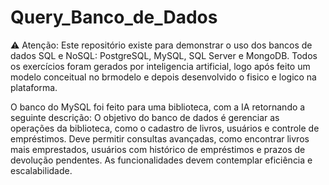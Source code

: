 # Query_Banco_de_Dados
⚠️ Atenção: Este repositório existe para demonstrar o uso dos bancos de dados SQL e NoSQL: PostgreSQL, MySQL, SQL Server e MongoDB. Todos os exercícios foram gerados por inteligencia artificial, logo após feito um modelo conceitual no brmodelo e depois desenvolvido o fisico e logico na plataforma.

O banco do MySQL foi feito para uma biblioteca, com a IA retornando a seguinte descrição:
O objetivo do banco de dados é gerenciar as operações da biblioteca, como o cadastro de livros, usuários e controle de empréstimos. Deve permitir consultas avançadas, como encontrar livros mais emprestados, usuários com histórico de empréstimos e prazos de devolução pendentes. As funcionalidades devem contemplar eficiência e escalabilidade.

